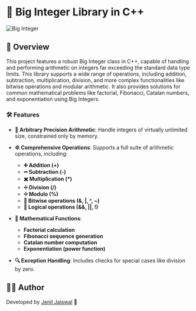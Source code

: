 # 💯 Big Integer Library in C++

![Big Integer](https://img.shields.io/badge/Big%20Integer-C++-blue?style=for-the-badge&logo=c%2B%2B)

## 📝 Overview

This project features a robust Big Integer class in C++, capable of handling and performing arithmetic on integers far exceeding the standard data type limits. This library supports a wide range of operations, including addition, subtraction, multiplication, division, and more complex functionalities like bitwise operations and modular arithmetic. It also provides solutions for common mathematical problems like factorial, Fibonacci, Catalan numbers, and exponentiation using Big Integers.

### 🛠️ Features

- **🔢 Arbitrary Precision Arithmetic**: Handle integers of virtually unlimited size, constrained only by memory.
- **⚙️ Comprehensive Operations**: Supports a full suite of arithmetic operations, including:
  - **➕ Addition (+)**
  - **➖ Subtraction (-)**
  - **✖️ Multiplication (*)**
  - **➗ Division (/)** 
  - **➗ Modulo (%)**
  - **🔀 Bitwise operations (&, |, ^, ~)**
  - **🔄 Logical operations (&&, ||, !)**

- **📐 Mathematical Functions**:
  - **Factorial calculation**
  - **Fibonacci sequence generation**
  - **Catalan number computation**
  - **Exponentiation (power function)**

- **🔍 Exception Handling**: Includes checks for special cases like division by zero.

## 👨‍💻 Author

Developed by [Jenil Jaiswal](https://github.com/JenilJaiswal/) 🚀
